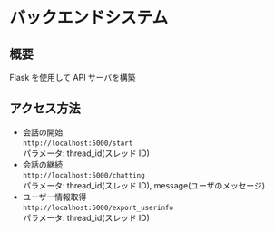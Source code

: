 # バックエンドシステム

## 概要

Flask を使用して API サーバを構築

## アクセス方法

- 会話の開始  
  `http://localhost:5000/start`  
  パラメータ: thread_id(スレッド ID)
- 会話の継続  
  `http://localhost:5000/chatting`  
  パラメータ: thread_id(スレッド ID), message(ユーザのメッセージ)
- ユーザー情報取得  
  `http://localhost:5000/export_userinfo`  
  パラメータ: thread_id(スレッド ID)
